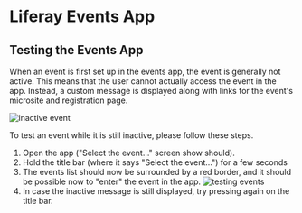 # Liferay Events App

## Testing the Events App

When an event is first set up in the events app, the event is generally not active. This means that the user cannot actually access the event in the app. Instead, a custom message is displayed along with links for the event's microsite and registration page.

![inactive event](/lrdcom-recipes/src/images/inactive_msg.png "Inactive message")


To test an event while it is still inactive, please follow these steps.


1. Open the app ("Select the event..." screen show should).
2. Hold the title bar (where it says "Select the event...") for a few seconds
3. The events list should now be surrounded by a red border, and it should be possible now to "enter" the event in the app.
    ![testing events](/lrdcom-recipes/src/images/access_inactive_eventsive_msg.png "Testing events")
4. In case the inactive message is still displayed, try pressing again on the title bar. 